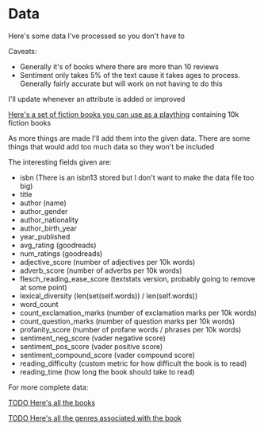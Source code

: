 # Data

Here's some data I've processed so you don't have to

Caveats:
* Generally it's of books where there are more than 10 reviews
* Sentiment only takes 5% of the text cause it takes ages to process. Generally fairly accurate but will work on not having to do this

I'll update whenever an attribute is added or improved

[Here's a set of fiction books you can use as a plaything](fiction.csv) containing 10k fiction books

As more things are made I'll add them into the given data. There are some things that would add too much data so they won't be included

The interesting fields given are:

- isbn (There is an isbn13 stored but I don't want to make the data file too big)
- title
- author (name)
- author_gender
- author_nationality
- author_birth_year
- year_published
- avg_rating (goodreads)
- num_ratings (goodreads)
- adjective_score (number of adjectives per 10k words)
- adverb_score (number of adverbs per 10k words)
- flesch_reading_ease_score (textstats version, probably going to remove at some point)
- lexical_diversity (len(set(self.words)) / len(self.words))
- word_count
- count_exclamation_marks (number of exclamation marks per 10k words)
- count_question_marks (number of question marks per 10k words)
- profanity_score (number of profane words / phrases per 10k words)
- sentiment_neg_score (vader negative score)
- sentiment_pos_score (vader positive score)
- sentiment_compound_score (vader compound score)
- reading_difficulty (custom metric for how difficult the book is to read)
- reading_time (how long the book should take to read)



For more complete data:

[TODO Here's all the books](books.csv)

[TODO Here's all the genres associated with the book](genres.csv)
